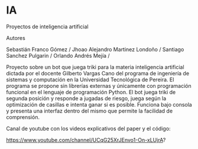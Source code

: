 # IA
Proyectos de inteligencia artificial

Autores

Sebastián Franco Gómez / 
Jhoao Alejandro Martinez Londoño /
Santiago Sanchez Pulgarin /
Orlando Andrés Mejía /

Proyecto sobre un bot que juega triki para la materia inteligencia artificial dictada por el docente Gilberto Vargas Cano del programa de ingeniería de sistemas y computación en la Universidad Tecnológica de Pereira. 
El programa se propone sin librerías externas y únicamente con programación funcional en el lenguaje de programación Python. El bot juega triki de segunda posición y responde a jugadas de riesgo, juega según la optimización de casillas e intenta ganar si es posible. Funciona bajo consola y presenta una interfaz dentro del mismo que permite la facilidad de comprensión.

Canal de youtube con los videos explicativos del paper y el código:

https://www.youtube.com/channel/UCqG25XrJEnvo1-On-xLUjrA?
